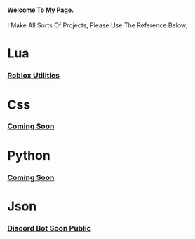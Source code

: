 #### Welcome To My Page.

I Make All Sorts Of Projects, Please Use The Reference Below;

# Lua
### [Roblox Utilities](home)

# Css
### [Coming Soon]()

# Python
### [Coming Soon]()

# Json
### [Discord Bot Soon Public]()
